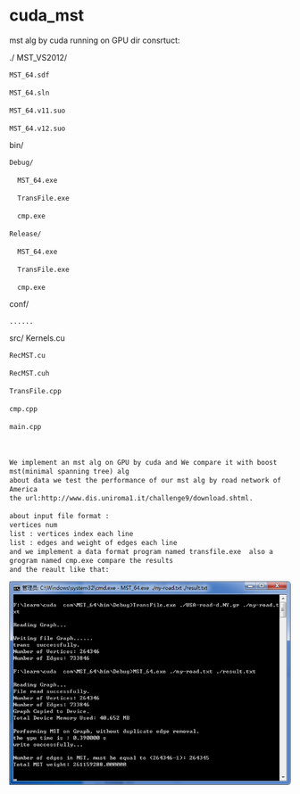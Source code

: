 # cuda_mst
mst alg by cuda running on GPU
dir consrtuct:

./
  MST_VS2012/
  
    MST_64.sdf
    
    MST_64.sln
    
    MST_64.v11.suo
    
    MST_64.v12.suo
    
  bin/
  
    Debug/
    
      MST_64.exe
      
      TransFile.exe
      
      cmp.exe
      
    Release/
    
      MST_64.exe
      
      TransFile.exe
      
      cmp.exe
      
  conf/
  
    ......
    
  src/
    Kernels.cu   
    
    RecMST.cu
    
    RecMST.cuh
    
    TransFile.cpp
    
    cmp.cpp
    
    main.cpp
    
    
    
    We implement an mst alg on GPU by cuda and We compare it with boost mst(minimal spanning tree) alg  
    about data we test the performance of our mst alg by road network of America  
    the url:http://www.dis.uniroma1.it/challenge9/download.shtml.
    
    about input file format :
    vertices num
    list : vertices index each line 
    list : edges and weight of edges each line 
    and we implement a data format program named transfile.exe  also a grogram named cmp.exe compare the results 
    and the reault like that:
  ![](https://raw.githubusercontent.com/yorkhellen/cuda_mst/master/mst.png)  
